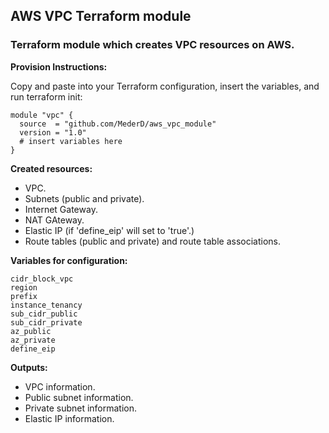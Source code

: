 ## AWS VPC Terraform module  
### Terraform module which creates VPC resources on AWS.

**Provision Instructions:**

Copy and paste into your Terraform configuration, insert the variables, and run terraform init:  

```
module "vpc" {
  source  = "github.com/MederD/aws_vpc_module"
  version = "1.0"
  # insert variables here
}
```

**Created resources:**  
* VPC.
* Subnets (public and private).
* Internet Gateway.
* NAT GAteway.
* Elastic IP (if 'define_eip' will set to 'true'.)
* Route tables (public and private) and route table associations.

**Variables for configuration:**  
```
cidr_block_vpc
region        
prefix                
instance_tenancy      
sub_cidr_public      
sub_cidr_private      
az_public         
az_private    
define_eip      
```

**Outputs:**  
* VPC information.
* Public subnet information.
* Private subnet information.
* Elastic IP information.



